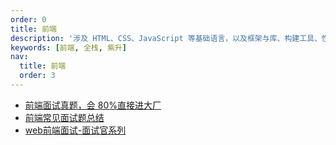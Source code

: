 ```yaml
---
order: 0
title: 前端
description: '涉及 HTML、CSS、JavaScript 等基础语言，以及框架与库、构建工具、性能优化等相关知识。 翻译成英语'
keywords: [前端, 全栈, 紫升]
nav:
  title: 前端
  order: 3
---
```


- [前端面试真题，会 80%直接进大厂](https://bytedance.larkoffice.com/base/app8Ok6k9qafpMkgyRbfgxeEnet?table=tblEnSV2PNAajtWE&view=vewJHSwJVd)
- [前端常见面试题总结](https://q.shanyue.tech/fe)
- [web前端面试-面试官系列](https://vue3js.cn/interview/)
